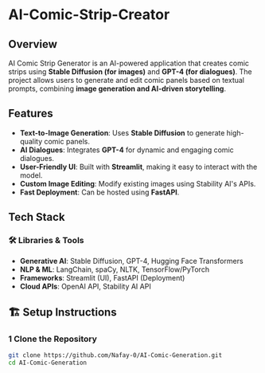 # AI-Comic-Strip-Creator
##  Overview  
AI Comic Strip Generator is an AI-powered application that creates comic strips using **Stable Diffusion (for images)** and **GPT-4 (for dialogues)**. The project allows users to generate and edit comic panels based on textual prompts, combining **image generation and AI-driven storytelling**.  

##  Features  
- **Text-to-Image Generation**: Uses **Stable Diffusion** to generate high-quality comic panels.  
- **AI Dialogues**: Integrates **GPT-4** for dynamic and engaging comic dialogues.  
- **User-Friendly UI**: Built with **Streamlit**, making it easy to interact with the model.  
- **Custom Image Editing**: Modify existing images using Stability AI's APIs.  
- **Fast Deployment**: Can be hosted using **FastAPI**.  

##  Tech Stack  
### **🛠 Libraries & Tools**  
- **Generative AI**: Stable Diffusion, GPT-4, Hugging Face Transformers  
- **NLP & ML**: LangChain, spaCy, NLTK, TensorFlow/PyTorch  
- **Frameworks**: Streamlit (UI), FastAPI (Deployment)  
- **Cloud APIs**: OpenAI API, Stability AI API  

## 🏗 Setup Instructions  

### 1️ **Clone the Repository**  
```bash
git clone https://github.com/Nafay-0/AI-Comic-Generation.git
cd AI-Comic-Generation
